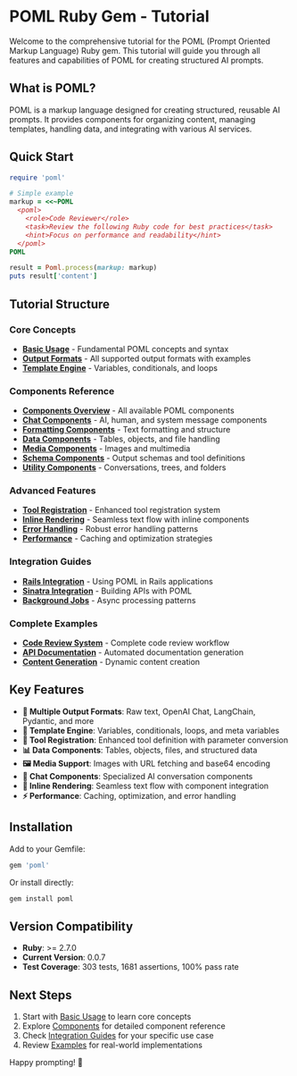 # POML Ruby Gem - Tutorial

Welcome to the comprehensive tutorial for the POML (Prompt Oriented Markup Language) Ruby gem. This tutorial will guide you through all features and capabilities of POML for creating structured AI prompts.

## What is POML?

POML is a markup language designed for creating structured, reusable AI prompts. It provides components for organizing content, managing templates, handling data, and integrating with various AI services.

## Quick Start

```ruby
require 'poml'

# Simple example
markup = <<~POML
  <poml>
    <role>Code Reviewer</role>
    <task>Review the following Ruby code for best practices</task>
    <hint>Focus on performance and readability</hint>
  </poml>
POML

result = Poml.process(markup: markup)
puts result['content']
```

## Tutorial Structure

### Core Concepts

- **[Basic Usage](basic-usage.md)** - Fundamental POML concepts and syntax
- **[Output Formats](output-formats.md)** - All supported output formats with examples
- **[Template Engine](template-engine.md)** - Variables, conditionals, and loops

### Components Reference

- **[Components Overview](components/index.md)** - All available POML components
- **[Chat Components](components/chat-components.md)** - AI, human, and system message components
- **[Formatting Components](components/formatting.md)** - Text formatting and structure
- **[Data Components](components/data-components.md)** - Tables, objects, and file handling
- **[Media Components](components/media-components.md)** - Images and multimedia
- **[Schema Components](components/schema-components.md)** - Output schemas and tool definitions
- **[Utility Components](components/utility-components.md)** - Conversations, trees, and folders

### Advanced Features

- **[Tool Registration](advanced/tool-registration.md)** - Enhanced tool registration system
- **[Inline Rendering](advanced/inline-rendering.md)** - Seamless text flow with inline components
- **[Error Handling](advanced/error-handling.md)** - Robust error handling patterns
- **[Performance](advanced/performance.md)** - Caching and optimization strategies

### Integration Guides

- **[Rails Integration](integration/rails.md)** - Using POML in Rails applications
- **[Sinatra Integration](integration/sinatra.md)** - Building APIs with POML
- **[Background Jobs](integration/background-jobs.md)** - Async processing patterns

### Complete Examples

- **[Code Review System](examples/code-review.md)** - Complete code review workflow
- **[API Documentation](examples/documentation.md)** - Automated documentation generation
- **[Content Generation](examples/content-generation.md)** - Dynamic content creation

## Key Features

- **🎯 Multiple Output Formats**: Raw text, OpenAI Chat, LangChain, Pydantic, and more
- **📝 Template Engine**: Variables, conditionals, loops, and meta variables
- **🔧 Tool Registration**: Enhanced tool definition with parameter conversion
- **📊 Data Components**: Tables, objects, files, and structured data
- **🖼️ Media Support**: Images with URL fetching and base64 encoding
- **💬 Chat Components**: Specialized AI conversation components
- **🎨 Inline Rendering**: Seamless text flow with component integration
- **⚡ Performance**: Caching, optimization, and error handling

## Installation

Add to your Gemfile:

```ruby
gem 'poml'
```

Or install directly:

```bash
gem install poml
```

## Version Compatibility

- **Ruby**: >= 2.7.0
- **Current Version**: 0.0.7
- **Test Coverage**: 303 tests, 1681 assertions, 100% pass rate

## Next Steps

1. Start with [Basic Usage](basic-usage.md) to learn core concepts
2. Explore [Components](components/index.md) for detailed component reference
3. Check [Integration Guides](integration/rails.md) for your specific use case
4. Review [Examples](examples/code-review.md) for real-world implementations

Happy prompting! 🚀

